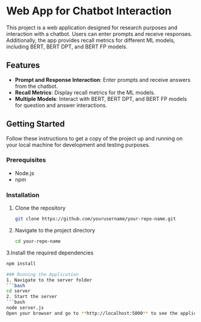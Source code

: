 # Web App for Chatbot Interaction

This project is a web application designed for research purposes and interaction with a chatbot. Users can enter prompts and receive responses. Additionally, the app provides recall metrics for different ML models, including BERT, BERT DPT, and BERT FP models.

## Features

- **Prompt and Response Interaction**: Enter prompts and receive answers from the chatbot.
- **Recall Metrics**: Display recall metrics for the ML models.
- **Multiple Models**: Interact with BERT, BERT DPT, and BERT FP models for question and answer interactions.

## Getting Started

Follow these instructions to get a copy of the project up and running on your local machine for development and testing purposes.

### Prerequisites

- Node.js
- npm

### Installation

1. Clone the repository
   ```bash
   git clone https://github.com/yourusername/your-repo-name.git
   
2. Navigate to the project directory
   ```bash
   cd your-repo-name

3.Install the required dependencies
   ```bash
   npm install

### Running the Application
1. Navigate to the server folder
   ```bash
   cd server
2. Start the server
   ```bash
   node server.js
Open your browser and go to **http://localhost:5000** to see the application.
